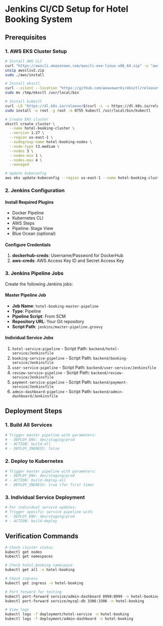 # Jenkins CI/CD Setup for Hotel Booking System

## Prerequisites

### 1. AWS EKS Cluster Setup
```bash
# Install AWS CLI
curl "https://awscli.amazonaws.com/awscli-exe-linux-x86_64.zip" -o "awscliv2.zip"
unzip awscliv2.zip
sudo ./aws/install

# Install eksctl
curl --silent --location "https://github.com/weaveworks/eksctl/releases/latest/download/eksctl_$(uname -s)_amd64.tar.gz" | tar xz -C /tmp
sudo mv /tmp/eksctl /usr/local/bin

# Install kubectl
curl -LO "https://dl.k8s.io/release/$(curl -L -s https://dl.k8s.io/release/stable.txt)/bin/linux/amd64/kubectl"
sudo install -o root -g root -m 0755 kubectl /usr/local/bin/kubectl

# Create EKS cluster
eksctl create cluster \
  --name hotel-booking-cluster \
  --version 1.27 \
  --region us-east-1 \
  --nodegroup-name hotel-booking-nodes \
  --node-type t3.medium \
  --nodes 3 \
  --nodes-min 1 \
  --nodes-max 4 \
  --managed

# Update kubeconfig
aws eks update-kubeconfig --region us-east-1 --name hotel-booking-cluster
```

### 2. Jenkins Configuration

#### Install Required Plugins
- Docker Pipeline
- Kubernetes CLI
- AWS Steps
- Pipeline: Stage View
- Blue Ocean (optional)

#### Configure Credentials
1. **dockerhub-creds**: Username/Password for DockerHub
2. **aws-creds**: AWS Access Key ID and Secret Access Key

### 3. Jenkins Pipeline Jobs

Create the following Jenkins jobs:

#### Master Pipeline Job
- **Job Name**: `hotel-booking-master-pipeline`
- **Type**: Pipeline
- **Pipeline Script**: From SCM
- **Repository URL**: Your Git repository
- **Script Path**: `jenkins/master-pipeline.groovy`

#### Individual Service Jobs
1. `hotel-service-pipeline` - Script Path: `backend/hotel-service/Jenkinsfile`
2. `booking-service-pipeline` - Script Path: `backend/booking-service/Jenkinsfile`
3. `user-service-pipeline` - Script Path: `backend/user-service/Jenkinsfile`
4. `review-service-pipeline` - Script Path: `backend/review-service/Jenkinsfile`
5. `payment-service-pipeline` - Script Path: `backend/payment-service/Jenkinsfile`
6. `admin-dashboard-pipeline` - Script Path: `backend/admin-dashboard/Jenkinsfile`

## Deployment Steps

### 1. Build All Services
```bash
# Trigger master pipeline with parameters:
# - DEPLOY_ENV: dev/staging/prod
# - ACTION: build-all
# - DEPLOY_INGRESS: false
```

### 2. Deploy to Kubernetes
```bash
# Trigger master pipeline with parameters:
# - DEPLOY_ENV: dev/staging/prod
# - ACTION: build-deploy-all
# - DEPLOY_INGRESS: true (for first time)
```

### 3. Individual Service Deployment
```bash
# For individual service updates:
# Trigger specific service pipeline with:
# - DEPLOY_ENV: dev/staging/prod
# - ACTION: build-deploy
```

## Verification Commands

```bash
# Check cluster status
kubectl get nodes
kubectl get namespaces

# Check hotel-booking namespace
kubectl get all -n hotel-booking

# Check ingress
kubectl get ingress -n hotel-booking

# Port forward for testing
kubectl port-forward service/admin-dashboard 8999:8999 -n hotel-booking
kubectl port-forward service/mysql-db 3306:3306 -n hotel-booking

# View logs
kubectl logs -f deployment/hotel-service -n hotel-booking
kubectl logs -f deployment/admin-dashboard -n hotel-booking
```